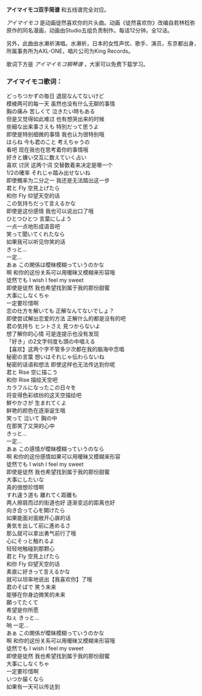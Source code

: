 

**アイマイモコ双手简谱** 和五线谱完全对应。

_アイマイモコ_ 是动画徒然喜欢你的片头曲。动画《徒然喜欢你》改编自若林稔弥原作的同名漫画，动画由Studio五组负责制作。每话12分钟。全12话。

另外，此曲由水濑祈演唱。水濑祈，日本的女性声优、歌手、演员，东京都出身，所属事务所为AXL-ONE，唱片公司为King Records。

歌词下方是 _アイマイモコ钢琴谱_ ，大家可以免费下载学习。

### アイマイモコ歌词：

どっちつかずの毎日 退屈なんてないけど  
模棱两可的每一天 虽然也没有什么无聊的事情  
胸の痛み 苦しくて 泣きたい時もある  
但是又觉得如此难过 也有想哭出来的时候  
些細な出来事さえも 特別だって思うよ  
即使是特别细微的事情 我也认为很特别哦  
ほらね 今も君のこと 考えちゃうの  
看吧 现在我也在思考着你的事情哦  
好きと嫌い交互に数えていく占い  
喜欢 讨厌 这两个词 交替数着来决定是哪一个  
1/2の確率 それじゃ踏み出せないね  
即使概率为二分之一 我还是无法踏出这一步  
君と Fly 空見上げたら  
和你 Fly 仰望天空的话  
この気持ちだって言えるかな  
即使是这份感情 我也可以说出口了哦  
ひとつひとつ 言葉にしよう  
一点一点地形成语音吧  
笑って聞いてくれたなら  
如果我可以听见你笑的话  
きっと…  
一定...  
あぁ この関係は曖昧模糊っていうのかな  
啊 和你的这份关系可以用暧昧又模糊来形容哦  
徒然でも I wish I feel my sweet  
即使是徒然 我也希望找到属于我的那份甜蜜  
大事にしなくちゃ  
一定要珍惜啊  
恋の仕方を解いても 正解なんてないでしょ？  
即使尝试解出恋爱的方法 正解什么的都是没有的吧  
君の気持ち ヒントさえ 見つからないよ  
想了解你的心情 可是连提示也没有发现  
「好き」の2文字何度も頭の中唱える  
【喜欢】这两个字不管多少次都在我的脑海中念唱  
秘密の言葉 想いはそれじゃ伝わらないね  
秘密的话语和想法 即使这样也无法传达到你呢  
君と Rise 空に描こう  
和你 Rise 描绘天空吧  
カラフルになったこの日々を  
将变得色彩缤纷的这天空描绘吧  
鮮やかさが 生まれてくよ  
鲜艳的颜色在逐渐诞生哦  
笑って 泣いて 胸の中  
在那笑了又哭的心中  
きっと…  
一定...  
あぁ この感情が曖昧模糊っていうのなら  
啊 和你的这份感情如果可以用暧昧又模糊来形容  
徒然でも I wish I feel my sweet  
即使是徒然 我也希望找到属于我的那份甜蜜  
大事にしたいな  
真的很想珍惜啊  
すれ違う道も 離れてく距離も  
两人擦肩而过的街道也好 逐渐变远的距离也好  
向き合って心を開けたら  
如果能面对面敞开心扉的话  
勇気を出して前に進めるさ  
那么就可以拿出勇气前行了哦  
心にそっと触れるよ  
轻轻地触碰到那颗心  
君と Fly 空見上げたら  
和你 Fly 仰望天空的话  
素直に好きって言えるかな  
就可以坦率地说出【我喜欢你】了哦  
君のそばで 笑う未来  
能够在你身边微笑的未来  
願ってたくて  
希望是你所愿  
ねぇ きっと…  
呐 一定...  
あぁ この関係が曖昧模糊っていうのかな  
啊 和你的这份关系可以用暧昧又模糊来形容哦  
徒然でも I wish I feel my sweet  
即使是徒然 我也希望找到属于我的那份甜蜜  
大事にしなくちゃ  
一定要珍惜啊  
いつか届くなら  
如果有一天可以传达到

